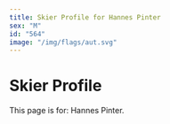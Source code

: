```yaml
---
title: Skier Profile for Hannes Pinter
sex: "M"
id: "564"
image: "/img/flags/aut.svg" 
---
```


# Skier Profile

This page is for: Hannes Pinter.
    